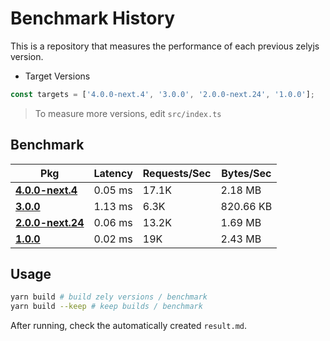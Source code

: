 # Benchmark History

This is a repository that measures the performance of each previous zelyjs version.

- Target Versions

```ts
const targets = ['4.0.0-next.4', '3.0.0', '2.0.0-next.24', '1.0.0'];
```

> To measure more versions, edit `src/index.ts`

## Benchmark

| Pkg                                                                     | Latency | Requests/Sec | Bytes/Sec |
| ----------------------------------------------------------------------- | ------- | ------------ | --------- |
| [**4.0.0-next.4**](https://www.npmjs.com/package/zely/v/4.0.0-next.4)   | 0.05 ms | 17.1K        | 2.18 MB   |
| [**3.0.0**](https://www.npmjs.com/package/zely/v/3.0.0)                 | 1.13 ms | 6.3K         | 820.66 KB |
| [**2.0.0-next.24**](https://www.npmjs.com/package/zely/v/2.0.0-next.24) | 0.06 ms | 13.2K        | 1.69 MB   |
| [**1.0.0**](https://www.npmjs.com/package/zely/v/1.0.0)                 | 0.02 ms | 19K          | 2.43 MB   |

## Usage

```bash
yarn build # build zely versions / benchmark
yarn build --keep # keep builds / benchmark
```

After running, check the automatically created `result.md`.
